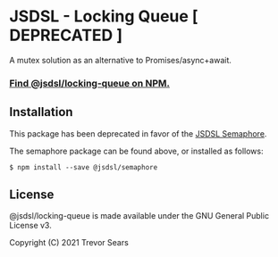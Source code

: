 # JSDSL - Locking Queue [ DEPRECATED ]

A mutex solution as an alternative to Promises/async+await.

### [Find @jsdsl/locking-queue on NPM.](https://www.npmjs.com/package/@jsdsl/locking-queue)

## Installation

This package has been deprecated in favor of the [JSDSL Semaphore](https://github.com/jsdsl/semaphore).

The semaphore package can be found above, or installed as follows:

```
$ npm install --save @jsdsl/semaphore
```

## License

@jsdsl/locking-queue is made available under the GNU General Public License v3.

Copyright (C) 2021 Trevor Sears
